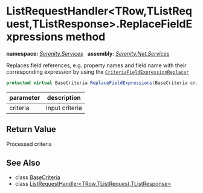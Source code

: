 # ListRequestHandler&lt;TRow,TListRequest,TListResponse&gt;.ReplaceFieldExpressions method
**namespace:** *[Serenity.Services](../../README.md#serenity.services-namespace)*   **assembly**: *[Serenity.Net.Services](../../README.md)*

Replaces field references, e.g. property names and field name with their corresponding expression by using the [`CriteriaFieldExpressionReplacer`](../../Serenity.Data/CriteriaFieldExpressionReplacer.md)

```csharp
protected virtual BaseCriteria ReplaceFieldExpressions(BaseCriteria criteria)
```

| parameter | description |
| --- | --- |
| criteria | Input criteria |

## Return Value

Processed criteria

## See Also

* class [BaseCriteria](../Serenity.Net.Data/../../Serenity.Data/BaseCriteria.md)
* class [ListRequestHandler&lt;TRow,TListRequest,TListResponse&gt;](../ListRequestHandler-3.md)